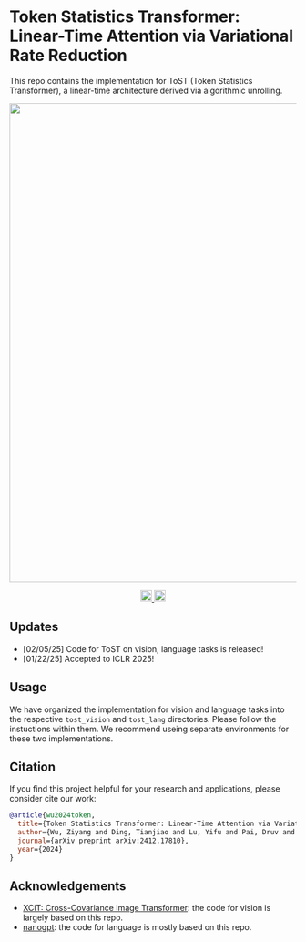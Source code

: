 # Token Statistics Transformer: Linear-Time Attention via Variational Rate Reduction
This repo contains the implementation for ToST (Token Statistics Transformer), a linear-time architecture derived via algorithmic unrolling.

<div align="center">
  <image src="assets/tost_arch.jpg" width="840px" />
  <p></p>
</div>

<div align="center">
<a href="https://arxiv.org/pdf/2412.17810" target="_blank">
    <img alt="arXiv" src="https://img.shields.io/badge/arXiv-ToST-red?logo=arxiv" height="20" />
</a>
<a href="https://robinwu218.github.io/ToST" target="_blank">
    <img alt="Website" src="https://img.shields.io/badge/🌎_Website-ToST-blue.svg" height="20" />
</a>
</div>

## Updates
- [02/05/25] Code for ToST on vision, language tasks is released!
- [01/22/25] Accepted to ICLR 2025!

## Usage

We have organized the implementation for vision and language tasks into the respective `tost_vision` and `tost_lang` directories. Please follow the instuctions within them. We recommend useing separate environments for these two implementations.

## Citation

If you find this project helpful for your research and applications, please consider cite our work:
```bibtex
@article{wu2024token,
  title={Token Statistics Transformer: Linear-Time Attention via Variational Rate Reduction},
  author={Wu, Ziyang and Ding, Tianjiao and Lu, Yifu and Pai, Druv and Zhang, Jingyuan and Wang, Weida and Yu, Yaodong and Ma, Yi and Haeffele, Benjamin D},
  journal={arXiv preprint arXiv:2412.17810},
  year={2024}
}
```

## Acknowledgements
- [XCiT: Cross-Covariance Image Transformer](https://github.com/facebookresearch/xcit): the code for vision is largely based on this repo.
- [nanogpt](https://github.com/karpathy/nanoGPT): the code for language is mostly based on this repo.



